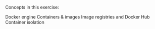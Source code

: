Concepts in this exercise:

Docker engine
Containers & images
Image registries and Docker Hub
Container isolation
